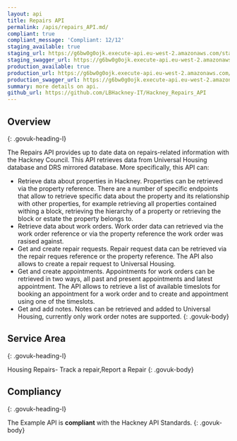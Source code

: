 ```yaml
---
layout: api
title: Repairs API
permalink: /apis/repairs_API.md/
compliant: true
compliant_message: 'Compliant: 12/12'
staging_available: true
staging_url: https://g6bw0g0ojk.execute-api.eu-west-2.amazonaws.com/staging/repairs/swagger/index.html
staging_swagger_url: https://g6bw0g0ojk.execute-api.eu-west-2.amazonaws.com/staging/repairs/swagger/index.html
production_available: true
production_url: https://g6bw0g0ojk.execute-api.eu-west-2.amazonaws.com/production/repairs/swagger/index.html
production_swagger_url: https://g6bw0g0ojk.execute-api.eu-west-2.amazonaws.com/production/repairs/swagger/index.html
summary: more details on api.
github_url: https://github.com/LBHackney-IT/Hackney_Repairs_API
---
```


## Overview
{: .govuk-heading-l}

The Repairs API provides up to date data on repairs-related information with the Hackney Council. This API retrieves data from Universal Housing database and DRS mirrored database.
More specifically, this API can:
- Retrieve data about properties in Hackney. Properties can be retrieved via the property reference. There are a number of specific endpoints that allow to retrieve specific data about the property and its relationship with other properties, for example retrieving all properties contained withing a block, retrieving the hierarchy of a property or retrieving the block or estate the property belongs to.
- Retrieve data about work orders. Work order data can retrieved via the work order reference or via the property reference the work order was rasised against.
- Get and create repair requests. Repair request data can be retrieved via the repair reques reference or the property reference. The API also allows to create a repair request to Universal Housing.
- Get and create appointments. Appointments for work orders can be retrieved in two ways, all past and present appointments and latest appointment. The API allows to retrieve a list of available timeslots for booking an appointment for a work order and to create and appointment using one of the timeslots.
- Get and add notes. Notes can be retrieved and added to Universal Housing, currently only work order notes are supported.
{: .govuk-body}

## Service Area
{: .govuk-heading-l}

Housing Repairs- Track a repair,Report a Repair
{: .govuk-body}

## Compliancy
{: .govuk-heading-l}

The Example API is **compliant** with the Hackney API Standards.
{: .govuk-body}
